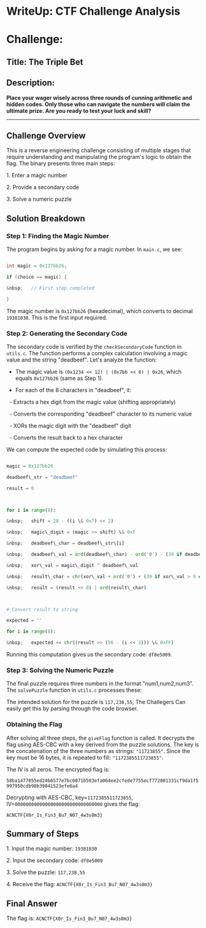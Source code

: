 # WriteUp: CTF Challenge Analysis

# Challenge:
## Title: **The Triple Bet**
## Description: 
**Place your wager wisely across three rounds of cunning arithmetic and hidden codes. Only those who can navigate the numbers will claim the ultimate prize. Are you ready to test your luck and skill?**

---
## Challenge Overview

This is a reverse engineering challenge consisting of multiple stages that require understanding and manipulating the program's logic to obtain the flag. The binary presents three main steps:

1\. Enter a magic number

2\. Provide a secondary code

3\. Solve a numeric puzzle



## Solution Breakdown



### Step 1: Finding the Magic Number

The program begins by asking for a magic number. In `main.c`, we see:

```c

int magic = 0x127bb26;

if (choice == magic) {

&nbsp;   // First step completed

}

```

The magic number is `0x127bb26` (hexadecimal), which converts to decimal `19381030`. This is the first input required.



### Step 2: Generating the Secondary Code

The secondary code is verified by the `checkSecondaryCode` function in `utils.c`. The function performs a complex calculation involving a magic value and the string "deadbeef". Let's analyze the function:



- The magic value is `(0x1234 << 12) | (0x7bb << 6) | 0x26`, which equals `0x127bb26` (same as Step 1).

- For each of the 8 characters in "deadbeef", it:

&nbsp; - Extracts a hex digit from the magic value (shifting appropriately)

&nbsp; - Converts the corresponding "deadbeef" character to its numeric value

&nbsp; - XORs the magic digit with the "deadbeef" digit

&nbsp; - Converts the result back to a hex character



We can compute the expected code by simulating this process:



```python

magic = 0x127bb26

deadbeef\_str = "deadbeef"

result = 0



for i in range(8):

&nbsp;   shift = 28 - ((i \& 0x7) << 2)

&nbsp;   magic\_digit = (magic >> shift) \& 0xF

&nbsp;   deadbeef\_char = deadbeef\_str\[i]

&nbsp;   deadbeef\_val = ord(deadbeef\_char) - ord('0') - (39 if deadbeef\_char > '9' else 0)

&nbsp;   xor\_val = magic\_digit ^ deadbeef\_val

&nbsp;   result\_char = chr(xor\_val + ord('0') + (39 if xor\_val > 9 else 0))

&nbsp;   result = (result << 8) | ord(result\_char)



# Convert result to string

expected = ''

for i in range(8):

&nbsp;   expected += chr((result >> (56 - (i << 3))) \& 0xFF)

```



Running this computation gives us the secondary code: `df8e5009`.



### Step 3: Solving the Numeric Puzzle

The final puzzle requires three numbers in the format "num1,num2,num3". The `solvePuzzle` function in `utils.c` processes these:



The intended solution for the puzzle is `117,238,55`, The Challegers Can easily get this by parsing through the code browser.



### Obtaining the Flag

After solving all three steps, the `giveFlag` function is called. It decrypts the flag using AES-CBC with a key derived from the puzzle solutions. The key is the concatenation of the three numbers as strings: `"11723855"`. Since the key must be 16 bytes, it is repeated to fill: `"1172385511723855"`.



The IV is all zeros. The encrypted flag is:

`58ba1477055ed24b6577e7bc0071b503efa064ee2cfede7755ecf772801331cf9da1f5997950cdb98b39041523efe6a4`



Decrypting with AES-CBC, key=`1172385511723855`, IV=`00000000000000000000000000000000` gives the flag:

`ACNCTF{X0r_Is_Fin3_Bu7_N07_4w3s0m3}`



## Summary of Steps

1\. Input the magic number: `19381030`

2\. Input the secondary code: `df8e5009`

3\. Solve the puzzle: `117,238,55`

4\. Receive the flag: `ACNCTF{X0r_Is_Fin3_Bu7_N07_4w3s0m3}`



## Final Answer

The flag is: `ACNCTF{X0r_Is_Fin3_Bu7_N07_4w3s0m3}`


